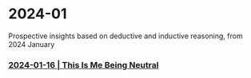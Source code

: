 # 2024-01
 Prospective insights based on deductive and inductive reasoning, from 2024 January

### [2024-01-16 | This Is Me Being Neutral ](https://github.com/true-foresight/2023-10/blob/main/16.md#this-is-me-being-neutral)
